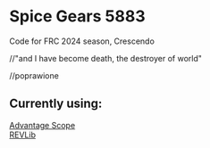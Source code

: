 # Spice Gears 5883
Code for FRC 2024 season, Crescendo

//"and I have become death, the destroyer of world"


//poprawione

## Currently using:
[Advantage Scope](https://github.com/Mechanical-Advantage/AdvantageScope) <br>
[REVLib](https://docs.revrobotics.com/sparkmax/software-resources/spark-max-api-information) <br>
